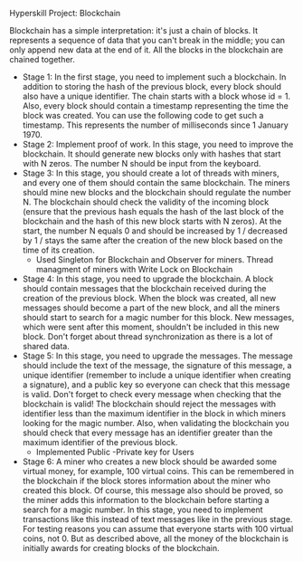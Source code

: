 Hyperskill Project: Blockchain

Blockchain has a simple interpretation: it's just a chain of blocks. It represents a sequence of data that you can't
break in the middle; you can only append new data at the end of it. All the blocks in the blockchain are chained
together.

- Stage 1: In the first stage, you need to implement such a blockchain. In addition to storing the hash of the previous
  block, every block should also have a unique identifier. The chain starts with a block whose id = 1. Also, every block
  should contain a timestamp representing the time the block was created. You can use the following code to get such a
  timestamp. This represents the number of milliseconds since 1 January 1970.
- Stage 2: Implement proof of work. In this stage, you need to improve the blockchain. It should generate new blocks
  only with hashes that start with N zeros. The number N should be input from the keyboard.
- Stage 3: In this stage, you should create a lot of threads with miners, and every one of them should contain the same
  blockchain. The miners should mine new blocks and the blockchain should regulate the number N. The blockchain should
  check the validity of the incoming block (ensure that the previous hash equals the hash of the last block of the
  blockchain and the hash of this new block starts with N zeros). At the start, the number N equals 0 and should be
  increased by 1 / decreased by 1 / stays the same after the creation of the new block based on the time of its
  creation.
    - Used Singleton for Blockchain and Observer for miners. Thread managment of miners with Write Lock on Blockchain
- Stage 4:  In this stage, you need to upgrade the blockchain. A block should contain messages that the blockchain
  received during the creation of the previous block. When the block was created, all new messages should become a part
  of the new block, and all the miners should start to search for a magic number for this block. New messages, which
  were sent after this moment, shouldn't be included in this new block. Don't forget about thread synchronization as
  there is a lot of shared data.
- Stage 5: In this stage, you need to upgrade the messages. The message should include the text of the message, the
  signature of this message, a unique identifier (remember to include a unique identifier when creating a signature),
  and a public key so everyone can check that this message is valid. Don't forget to check every message when checking
  that the blockchain is valid! The blockchain should reject the messages with identifier less than the maximum
  identifier in the block in which miners looking for the magic number. Also, when validating the blockchain you should
  check that every message has an identifier greater than the maximum identifier of the previous block.
    - Implemented Public -Private key for Users
- Stage 6: A miner who creates a new block should be awarded some virtual money, for example, 100 virtual coins. This can be remembered in the blockchain if the block stores information about the miner who created this block. Of course, this message also should be proved, so the miner adds this information to the blockchain before starting a search for a magic number.
  In this stage, you need to implement transactions like this instead of text messages like in the previous stage. For testing reasons you can assume that everyone starts with 100 virtual coins, not 0. But as described above, all the money of the blockchain is initially awards for creating blocks of the blockchain.